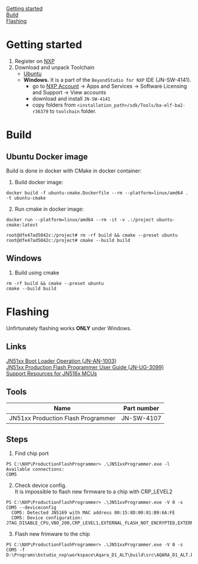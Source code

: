 [Getting started](#getting-started)  
[Build](#build)  
[Flashing](#flashing)  

# Getting started
1. Register on [NXP](https://www.nxp.com)
2. Download and unpack Toolchain
    - [Ubuntu](https://github.com/openlumi/BA2-toolchain/releases/tag/20201219)
    - **Windows.** It is a part of the `BeyondStudio for NXP` IDE (JN-SW-4141).
        - go to [NXP Account](https://www.nxp.com/mynxp/home) -> Apps and Services -> Software Licensing and Support -> View accounts
        - download and install `JN-SW-4141`
        - copy folders from `<installation_path>/sdk/Tools/ba-elf-ba2-r36379` to `toolchain` folder.

# Build
## Ubuntu Docker image
Build is done in docker with CMake in docker container:
1. Build docker image:
```
docker build -f ubuntu-cmake.Dockerfile --rm --platform=linux/amd64 . -t ubuntu-cmake
```
2. Run cmake in docker image:
```
docker run --platform=linux/amd64 --rm -it -v .:/project ubuntu-cmake:latest

root@dfe47ad5042c:/project# rm -rf build && cmake --preset ubuntu
root@dfe47ad5042c:/project# cmake --build build
```
## Windows
1. Build using cmake
```
rm -rf build && cmake --preset ubuntu
cmake --build build
```

# Flashing
Unfirtunately flashing works **ONLY** under Windows.

## Links
[JN51xx Boot Loader Operation (JN-AN-1003)](https://www.nxp.com/docs/en/application-note/JN-AN-1003.pdf)<br>
[JN51xx Production Flash Programmer
User Guide (JN-UG-3099)](https://www.nxp.com/docs/en/user-guide/JN-UG-3099.pdf)</br>
[Support Resources for JN516x MCUs](https://www.nxp.com/products/wireless-connectivity/zigbee/support-resources-for-jn516x-mcus:SUPPORT-RESOURCES-JN516X-MCUS)

## Tools
| Name  | Part number |
| ------------- | ------------- |
| JN51xx Production Flash Programmer  | JN-SW-4107  |

## Steps
1. Find chip port
```
PS C:\NXP\ProductionFlashProgrammer> .\JN51xxProgrammer.exe -l
Available connections:
COM5
```
2. Check device config.</br>
It is impossible to flash new firmware to a chip with CRP_LEVEL2
```
PS C:\NXP\ProductionFlashProgrammer> .\JN51xxProgrammer.exe -V 0 -s COM5 --deviceconfig
  COM5: Detected JN5169 with MAC address 00:15:8D:00:01:B9:6A:FE
  COM5: Device configuration: JTAG_DISABLE_CPU,VBO_200,CRP_LEVEL1,EXTERNAL_FLASH_NOT_ENCRYPTED,EXTERNAL_FLASH_LOAD_ENABLE
```
3. Flash new frimware to the chip
```
PS C:\NXP\ProductionFlashProgrammer> .\JN51xxProgrammer.exe -V 0 -s COM5 -f D:\Programs\bstudio_nxp\workspace\Aqara_D1_ALT\build\src\AQARA_D1_ALT.bin
```
